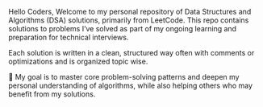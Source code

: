 Hello Coders,
            Welcome to my personal repository of Data Structures and Algorithms (DSA) solutions, primarily from LeetCode. This repo contains solutions to problems I’ve solved as part of my ongoing learning and preparation for technical interviews.

Each solution is written in a clean, structured way often with comments or optimizations and is organized topic wise.

🚀 My goal is to master core problem-solving patterns and deepen my personal understanding of algorithms, while also helping others who may benefit from my solutions.
